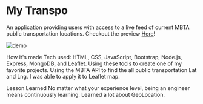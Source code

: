 # My Transpo
An application providing users with access to a live feed of current MBTA public transportation locations.
Checkout the preview <a href="https://mytranspo.herokuapp.com/">Here</a>!

![demo](https://user-images.githubusercontent.com/88953222/144494741-3e12b1a7-aa61-46c2-8054-2371f51718f2.png)



How it's made Tech used: HTML, CSS, JavaScript, Bootstrap, Node.js, Express, MongoDB, and Leaflet. Using these tools to create one of my favorite projects. Using the MBTA API to find the all public transportation Lat and Lng. I was able to apply it to Leaflet map. 

Lesson Learned No matter what your experience level, being an engineer means continuously learning. Learned a lot about GeoLocation.

